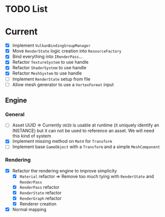 # TODO List

# Current

- [x] Implement `VulkanBindingGroupManager`
- [x] Move `RenderState` logic creation into `ResourceFactory`
- [x] Bind everything into `IRenderPass`...
- [x] Refactor `TextureSystem` to use handle
- [x] Refactor `ShaderSystem` to use handle
- [x] Refactor `MeshSystem` to use handle
- [ ] Implement `RenderState` setup from file
- [ ] Allow mesh generator to use a `VertexFormat` input

## Engine

### General

- [ ] Asset UUID => Currently `UUID` is usable at runtime (it uniquely identify an INSTANCE)
  but it can not be used to reference an asset. We will need this kind of system
- [x] Implement missing method on `Mat4` for `Transform`
- [ ] Implement base `GameObject` with a `Transform` and a simple `MeshComponent`

### Rendering

- [x] Refactor the rendering engine to improve simplicity
    - [x] `Material` refactor => Remove too much tying with `RenderState` and `RenderPass`
    - [x] `RenderPass` refactor
    - [x] `RenderState` refactor
    - [x] `RenderGraph` refactor
    - [x] Renderer creation
- [x] Normal mapping
